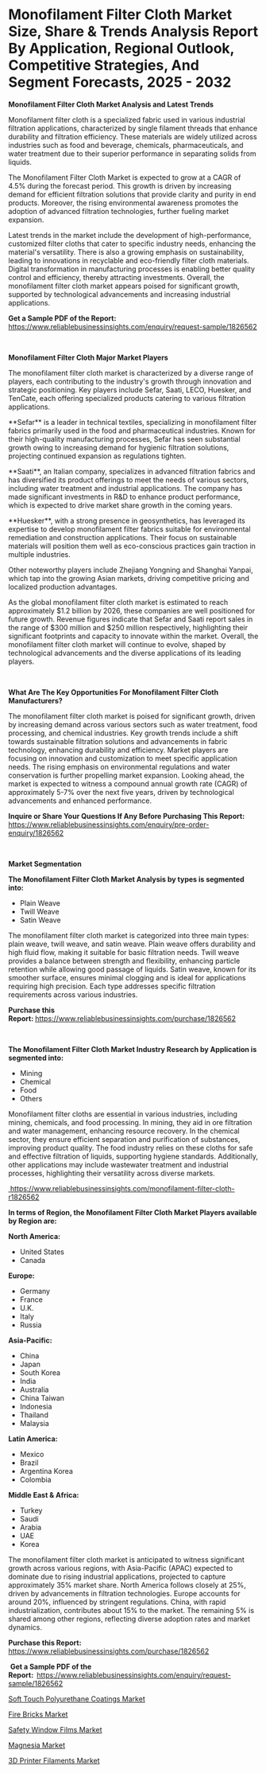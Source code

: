 <p><h1>Monofilament Filter Cloth Market Size, Share & Trends Analysis Report By Application, Regional Outlook, Competitive Strategies, And Segment Forecasts, 2025 - 2032</h1></p><p><strong>Monofilament Filter Cloth Market Analysis and Latest Trends</strong></p>
<p><p>Monofilament filter cloth is a specialized fabric used in various industrial filtration applications, characterized by single filament threads that enhance durability and filtration efficiency. These materials are widely utilized across industries such as food and beverage, chemicals, pharmaceuticals, and water treatment due to their superior performance in separating solids from liquids. </p><p>The Monofilament Filter Cloth Market is expected to grow at a CAGR of 4.5% during the forecast period. This growth is driven by increasing demand for efficient filtration solutions that provide clarity and purity in end products. Moreover, the rising environmental awareness promotes the adoption of advanced filtration technologies, further fueling market expansion. </p><p>Latest trends in the market include the development of high-performance, customized filter cloths that cater to specific industry needs, enhancing the material's versatility. There is also a growing emphasis on sustainability, leading to innovations in recyclable and eco-friendly filter cloth materials. Digital transformation in manufacturing processes is enabling better quality control and efficiency, thereby attracting investments. Overall, the monofilament filter cloth market appears poised for significant growth, supported by technological advancements and increasing industrial applications.</p></p>
<p><strong>Get a Sample PDF of the Report:&nbsp;</strong> <a href="https://www.reliablebusinessinsights.com/enquiry/request-sample/1826562?utm_campaign=1847&utm_medium=2&utm_source=Github&utm_content=ia&utm_term=01042025&utm_id=monofilament-filter-cloth">https://www.reliablebusinessinsights.com/enquiry/request-sample/1826562</a></p>
<p>&nbsp;</p>
<p><strong>Monofilament Filter Cloth Major Market Players</strong></p>
<p><p>The monofilament filter cloth market is characterized by a diverse range of players, each contributing to the industry's growth through innovation and strategic positioning. Key players include Sefar, Saati, LECO, Huesker, and TenCate, each offering specialized products catering to various filtration applications.</p><p>**Sefar** is a leader in technical textiles, specializing in monofilament filter fabrics primarily used in the food and pharmaceutical industries. Known for their high-quality manufacturing processes, Sefar has seen substantial growth owing to increasing demand for hygienic filtration solutions, projecting continued expansion as regulations tighten.</p><p>**Saati**, an Italian company, specializes in advanced filtration fabrics and has diversified its product offerings to meet the needs of various sectors, including water treatment and industrial applications. The company has made significant investments in R&D to enhance product performance, which is expected to drive market share growth in the coming years.</p><p>**Huesker**, with a strong presence in geosynthetics, has leveraged its expertise to develop monofilament filter fabrics suitable for environmental remediation and construction applications. Their focus on sustainable materials will position them well as eco-conscious practices gain traction in multiple industries.</p><p>Other noteworthy players include Zhejiang Yongning and Shanghai Yanpai, which tap into the growing Asian markets, driving competitive pricing and localized production advantages.</p><p>As the global monofilament filter cloth market is estimated to reach approximately $1.2 billion by 2026, these companies are well positioned for future growth. Revenue figures indicate that Sefar and Saati report sales in the range of $300 million and $250 million respectively, highlighting their significant footprints and capacity to innovate within the market. Overall, the monofilament filter cloth market will continue to evolve, shaped by technological advancements and the diverse applications of its leading players.</p></p>
<p>&nbsp;</p>
<p><strong>What Are The Key Opportunities For Monofilament Filter Cloth Manufacturers?</strong></p>
<p><p>The monofilament filter cloth market is poised for significant growth, driven by increasing demand across various sectors such as water treatment, food processing, and chemical industries. Key growth trends include a shift towards sustainable filtration solutions and advancements in fabric technology, enhancing durability and efficiency. Market players are focusing on innovation and customization to meet specific application needs. The rising emphasis on environmental regulations and water conservation is further propelling market expansion. Looking ahead, the market is expected to witness a compound annual growth rate (CAGR) of approximately 5-7% over the next five years, driven by technological advancements and enhanced performance.</p></p>
<p><strong>Inquire or Share Your Questions If Any Before Purchasing This Report:</strong> <a href="https://www.reliablebusinessinsights.com/enquiry/pre-order-enquiry/1826562?utm_campaign=1847&utm_medium=2&utm_source=Github&utm_content=ia&utm_term=01042025&utm_id=monofilament-filter-cloth">https://www.reliablebusinessinsights.com/enquiry/pre-order-enquiry/1826562</a></p>
<p>&nbsp;</p>
<p><strong>Market Segmentation</strong></p>
<p><strong>The Monofilament Filter Cloth Market Analysis by types is segmented into:</strong></p>
<p><ul><li>Plain Weave</li><li>Twill Weave</li><li>Satin Weave</li></ul></p>
<p><p>The monofilament filter cloth market is categorized into three main types: plain weave, twill weave, and satin weave. Plain weave offers durability and high fluid flow, making it suitable for basic filtration needs. Twill weave provides a balance between strength and flexibility, enhancing particle retention while allowing good passage of liquids. Satin weave, known for its smoother surface, ensures minimal clogging and is ideal for applications requiring high precision. Each type addresses specific filtration requirements across various industries.</p></p>
<p><strong>Purchase this Report:&nbsp;</strong><a href="https://www.reliablebusinessinsights.com/purchase/1826562?utm_campaign=1847&utm_medium=2&utm_source=Github&utm_content=ia&utm_term=01042025&utm_id=monofilament-filter-cloth">https://www.reliablebusinessinsights.com/purchase/1826562</a></p>
<p>&nbsp;</p>
<p><strong>The Monofilament Filter Cloth Market Industry Research by Application is segmented into:</strong></p>
<p><ul><li>Mining</li><li>Chemical</li><li>Food</li><li>Others</li></ul></p>
<p><p>Monofilament filter cloths are essential in various industries, including mining, chemicals, and food processing. In mining, they aid in ore filtration and water management, enhancing resource recovery. In the chemical sector, they ensure efficient separation and purification of substances, improving product quality. The food industry relies on these cloths for safe and effective filtration of liquids, supporting hygiene standards. Additionally, other applications may include wastewater treatment and industrial processes, highlighting their versatility across diverse markets.</p></p>
<p><a href="https://www.reliablebusinessinsights.com/monofilament-filter-cloth-r1826562?utm_campaign=1847&utm_medium=2&utm_source=Github&utm_content=ia&utm_term=01042025&utm_id=monofilament-filter-cloth">&nbsp;https://www.reliablebusinessinsights.com/monofilament-filter-cloth-r1826562</a></p>
<p><strong>In terms of Region, the Monofilament Filter Cloth Market Players available by Region are:</strong></p>
<p>
    <p> <strong> North America: </strong>
        <ul>
            <li>United States</li>
            <li>Canada</li>
        </ul>
        </p> 
    <p> <strong> Europe: </strong>
        <ul>
            <li>Germany</li>
            <li>France</li>
            <li>U.K.</li>
            <li>Italy</li>
            <li>Russia</li>
        </ul>
        </p> 
    <p> <strong> Asia-Pacific: </strong>
        <ul>
            <li>China</li>
            <li>Japan</li>
            <li>South Korea</li>
            <li>India</li>
            <li>Australia</li>
            <li>China Taiwan</li>
            <li>Indonesia</li>
            <li>Thailand</li>
            <li>Malaysia</li>
        </ul>
        </p> 
    <p> <strong> Latin America: </strong>
        <ul>
            <li>Mexico</li>
            <li>Brazil</li>
            <li>Argentina Korea</li>
            <li>Colombia</li>
        </ul>
        </p> 
    <p> <strong> Middle East & Africa: </strong>
        <ul>
            <li>Turkey</li>
            <li>Saudi</li>
            <li>Arabia</li>
            <li>UAE</li>
            <li>Korea</li>
        </ul>
    </p>
    </p>
<p><p>The monofilament filter cloth market is anticipated to witness significant growth across various regions, with Asia-Pacific (APAC) expected to dominate due to rising industrial applications, projected to capture approximately 35% market share. North America follows closely at 25%, driven by advancements in filtration technologies. Europe accounts for around 20%, influenced by stringent regulations. China, with rapid industrialization, contributes about 15% to the market. The remaining 5% is shared among other regions, reflecting diverse adoption rates and market dynamics.</p></p>
<p><strong>Purchase this Report: </strong><a href="https://www.reliablebusinessinsights.com/purchase/1826562?utm_campaign=1847&utm_medium=2&utm_source=Github&utm_content=ia&utm_term=01042025&utm_id=monofilament-filter-cloth">https://www.reliablebusinessinsights.com/purchase/1826562</a></p>
<p>&nbsp;<strong>Get a Sample PDF of the Report:&nbsp;&nbsp;</strong><a href="https://www.reliablebusinessinsights.com/enquiry/request-sample/1826562?utm_campaign=1847&utm_medium=2&utm_source=Github&utm_content=ia&utm_term=01042025&utm_id=monofilament-filter-cloth">https://www.reliablebusinessinsights.com/enquiry/request-sample/1826562</a></p>
<p><strong></strong></p>
<p><p><a href="https://github.com/olesjaquah/Market-Research-Report-List-1/blob/main/soft-touch-polyurethane-coatings-market.md?utm_campaign=1847&utm_medium=2&utm_source=Github&utm_content=ia&utm_term=01042025&utm_id=monofilament-filter-cloth">Soft Touch Polyurethane Coatings Market</a></p><p><a href="https://github.com/edriceakeime/Market-Research-Report-List-1/blob/main/fire-bricks-market.md?utm_campaign=1847&utm_medium=2&utm_source=Github&utm_content=ia&utm_term=01042025&utm_id=monofilament-filter-cloth">Fire Bricks Market</a></p><p><a href="https://github.com/kitsossadien/Market-Research-Report-List-1/blob/main/safety-window-films-market.md?utm_campaign=1847&utm_medium=2&utm_source=Github&utm_content=ia&utm_term=01042025&utm_id=monofilament-filter-cloth">Safety Window Films Market</a></p><p><a href="https://github.com/seppelharjap/Market-Research-Report-List-1/blob/main/magnesia-market.md?utm_campaign=1847&utm_medium=2&utm_source=Github&utm_content=ia&utm_term=01042025&utm_id=monofilament-filter-cloth">Magnesia Market</a></p><p><a href="https://github.com/fungkychiman/Market-Research-Report-List-1/blob/main/3d-printer-filaments-market.md?utm_campaign=1847&utm_medium=2&utm_source=Github&utm_content=ia&utm_term=01042025&utm_id=monofilament-filter-cloth">3D Printer Filaments Market</a></p></p>